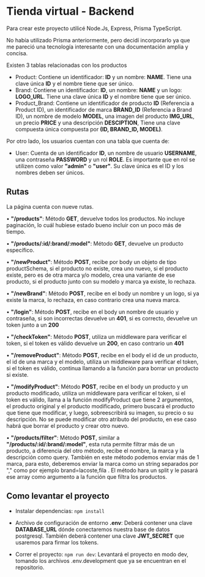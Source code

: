 # Tienda virtual - Backend

Para crear este proyecto utilicé Node.Js, Express, Prisma TypeScript.

No había utilizado Prisma anteriormente, pero decidí incorporarlo ya que me pareció una tecnología interesante con una documentación amplia y concisa.

Existen 3 tablas relacionadas con los productos

- Product: Contiene un identificador: **ID** y un nombre: **NAME**. Tiene una clave única **ID** y el nombre tiene que ser único.
- Brand: Contiene un identificador: **ID**, un nombre: **NAME** y un logo: **LOGO_URL**. Tiene una clave única **ID** y el nombre tiene que ser único.
- Product_Brand: Contiene un identificador de producto **ID** (Referencia a Product ID), un identificador de marca **BRAND_ID** (Referencia a Brand ID), un nombre de modelo **MODEL**, una imagen del producto **IMG_URL**, un precio **PRICE** y una descripción **DESCIPTION**, Tiene una clave compuesta única compuesta por **(ID, BRAND_ID, MODEL)**.

Por otro lado, los usuarios cuentan con una tabla que cuenta de:

- User: Cuenta de un identificador **ID**, un nombre de usuario **USERNAME**, una contraseña **PASSWORD** y un rol **ROLE**. Es importante que en rol se utilizen como valor **"admin"** o **"user"**. Su clave única es el ID y los nombres deben ser únicos.

## Rutas

La página cuenta con nueve rutas.

• **"/products"**: Método **GET**, devuelve todos los productos. No incluye paginación, lo cuál hubiese estado bueno incluir con un poco más de tiempo.

• **"/products/:id/:brand/:model"**: Método **GET**, devuelve un producto específico.

• **"/newProduct"**: Método **POST**, recibe por body un objeto de tipo productSchema, si el producto no existe, crea uno nuevo, si el producto existe, pero es de otra marca y/o modelo, crea una variante de ese producto, si el producto junto con su modelo y marca ya existe, lo rechaza.

• **"/newBrand"**: Método **POST**, recibe en el body un nombre y un logo, si ya existe la marca, lo rechaza, en caso contrario crea una nueva marca.

• **"/login"**: Método **POST**, recibe en el body un nombre de usuario y contraseña, si son incorrectas devuelve un **401**, si es correcto, devuelve un token junto a un **200**

• **"/checkToken"**: Método **POST**, utiliza un middleware para verificar el token, si el token es válido devuelve un **200**, en caso contrario un **401**

• **"/removeProduct"**: Método **POST**, recibe en el body el id de un producto, el id de una marca y el modelo, utiliza un middleware para verificar el token, si el token es válido, continua llamando a la función para borrar un producto si existe.

• **"/modifyProduct"**: Método **POST**, recibe en el body un producto y un producto modificado, utiliza un middleware para verificar el token, si el token es válido, llama a la función modifyProduct que tiene 2 argumentos, el producto original y el producto modificado, primero buscará el producto que tiene que modificar, y luego, sobreescribirá su imagen, su precio o su descripción. No se puede modificar otro atributo del producto, en ese caso habrá que borrar el producto y crear otro nuevo.

• **"/products/filter"**: Método **POST**, similar a **"/products/:id/:brand/:model"**, esta ruta permite filtrar más de un producto, a diferencia del otro método, recibe el nombre, la marca y la descripción como query. También en este método podemos enviar más de 1 marca, para esto, deberemos enviar la marca como un string separados por "," como por ejemplo brand=lacoste,fila . El método hara un split y le pasará ese array como argumento a la función que filtra los productos.

## Como levantar el proyecto

- Instalar dependencias: `npm install`

- Archivo de configuración de entorno **.env**: Deberá contener una clave **DATABASE_URL** dónde conectaremos nuestra base de datos postgresql. También deberá contener una clave **JWT_SECRET** que usaremos para firmar los tokens.

- Correr el proyecto: `npm run dev`: Levantará el proyecto en modo dev, tomando los archivos .env.development que ya se encuentran en el repositorio.
